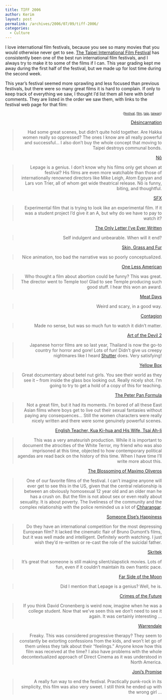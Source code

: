 ```yaml
---
title: TIFF 2006
author: Kerim
layout: post
permalink: /archives/2006/07/09/tiff-2006/
categories:
  - Culture
---
```

I love international film festivals, because you see so many movies that you would otherwise never get to see. <a href="http://www.tiff.org.tw/" onclick="_gaq.push(['_trackEvent', 'outbound-article', 'http://www.tiff.org.tw/', 'The Taipei International Film Festival']);" >The Taipei International Film Festival</a> has consistently been one of the best run international film festivals, and I always try to make it to some of the films if I can. This year grading kept me away during the first half of the festival, but we made up for lost time during the second week.

This year&#8217;s festival seemed more sprawling and less focused than previous festivals, but there were so many great films it is hard to complain. If only to keep track of everything we saw, I thought I&#8217;d list them all here with brief comments. They are listed in the order we saw them, with links to the festival web page for that film:  
<!-- technorati tags start -->

<div style="text-align:right;">
  <span style="font-size:x-small;">{<a href="http://www.technorati.com/tag/festival" onclick="_gaq.push(['_trackEvent', 'outbound-article', 'http://www.technorati.com/tag/festival', 'festival']);"  rel="tag">festival</a>, <a href="http://www.technorati.com/tag/film" onclick="_gaq.push(['_trackEvent', 'outbound-article', 'http://www.technorati.com/tag/film', 'film']);"  rel="tag">film</a>, <a href="http://www.technorati.com/tag/taip" onclick="_gaq.push(['_trackEvent', 'outbound-article', 'http://www.technorati.com/tag/taip', 'taip']);"  rel="tag">taip</a>, <a href="http://www.technorati.com/tag/taiwan" onclick="_gaq.push(['_trackEvent', 'outbound-article', 'http://www.technorati.com/tag/taiwan', 'taiwan']);"  rel="tag">taiwan</a>}</span>


<!-- technorati tags end -->

  
<!--more-->

  
<a href="http://www.tiff.org.tw/2006TIFF/Programs/en_Detail.aspx?ID=20&#038;a=B&#038;b=2" onclick="_gaq.push(['_trackEvent', 'outbound-article', 'http://www.tiff.org.tw/2006TIFF/Programs/en_Detail.aspx?ID=20&a=B&b=2', 'Désincarnation']);" >Désincarnation</a>

> Had some great scenes, but didn&#8217;t quite hold together. Are Hakka women really so oppressed? The ones I know are all really powerful and successful&#8230; I also don&#8217;t buy the whole concept that moving to Taipei destroys communal bonds. 

<a href="http://www.tiff.org.tw/2006TIFF/Programs/en_Detail.aspx?ID=51&#038;a=C&#038;b=1" onclick="_gaq.push(['_trackEvent', 'outbound-article', 'http://www.tiff.org.tw/2006TIFF/Programs/en_Detail.aspx?ID=51&a=C&b=1', 'Nô']);" >Nô</a>

> Lepage is a genius. I don&#8217;t know why his films only get shown at festival? His films are even more watchable than those of internationally renowned directors like Mike Leigh, Atom Egoyan and Lars von Trier, all of whom get wide theatrical release. Nô is funny, biting, and thoughtful. 

<a href="http://www.tiff.org.tw/2006TIFF/Programs/en_Detail.aspx?ID=33&#038;a=B&#038;b=2" onclick="_gaq.push(['_trackEvent', 'outbound-article', 'http://www.tiff.org.tw/2006TIFF/Programs/en_Detail.aspx?ID=33&a=B&b=2', 'SFX']);" >SFX</a>

> Experimental film that is trying to look like an experimental film. If it was a student project I&#8217;d give it an A, but why do we have to pay to watch it? 

<a href="http://www.tiff.org.tw/2006TIFF/Programs/en_Detail.aspx?ID=30&#038;a=B&#038;b=2" onclick="_gaq.push(['_trackEvent', 'outbound-article', 'http://www.tiff.org.tw/2006TIFF/Programs/en_Detail.aspx?ID=30&a=B&b=2', 'The Only Letter I&#8217;ve Ever Written']);" >The Only Letter I&#8217;ve Ever Written</a>

> Self indulgent and unbearable. When will it end? 

<a href="http://www.tiff.org.tw/2006TIFF/Programs/en_Detail.aspx?ID=32&#038;a=B&#038;b=2" onclick="_gaq.push(['_trackEvent', 'outbound-article', 'http://www.tiff.org.tw/2006TIFF/Programs/en_Detail.aspx?ID=32&a=B&b=2', 'Skin, Grass and Fur']);" >Skin, Grass and Fur</a>

> Nice animation, too bad the narrative was so poorly conceptualized. 

<a href="http://www.tiff.org.tw/2006TIFF/Programs/en_Detail.aspx?ID=31&#038;a=B&#038;b=2" onclick="_gaq.push(['_trackEvent', 'outbound-article', 'http://www.tiff.org.tw/2006TIFF/Programs/en_Detail.aspx?ID=31&a=B&b=2', 'One Less American']);" >One Less American</a>

> Who thought a film about abortion could be funny? This was great. The director went to Temple too! Glad to see Temple producing such good stuff. I hear this won an award. 

<a href="http://www.tiff.org.tw/2006TIFF/Programs/en_Detail.aspx?ID=35&#038;a=B&#038;b=2" onclick="_gaq.push(['_trackEvent', 'outbound-article', 'http://www.tiff.org.tw/2006TIFF/Programs/en_Detail.aspx?ID=35&a=B&b=2', 'Meat Days']);" >Meat Days</a>

> Weird and scary, in a good way. 

<a href="http://www.tiff.org.tw/2006TIFF/Programs/en_Detail.aspx?ID=38&#038;a=B&#038;b=2" onclick="_gaq.push(['_trackEvent', 'outbound-article', 'http://www.tiff.org.tw/2006TIFF/Programs/en_Detail.aspx?ID=38&a=B&b=2', 'Contagion']);" >Contagion</a>

> Made no sense, but was so much fun to watch it didn&#8217;t matter. 

<a href="http://www.tiff.org.tw/2006TIFF/Programs/en_Detail.aspx?ID=140&#038;a=E&#038;b=2" onclick="_gaq.push(['_trackEvent', 'outbound-article', 'http://www.tiff.org.tw/2006TIFF/Programs/en_Detail.aspx?ID=140&a=E&b=2', 'Art of the Devil 2']);" >Art of the Devil 2</a>

> Japanese horror films are so last year, Thailand is now the go-to country for horror and gore! Lots of fun! Didn&#8217;t give us creepy nightmares like I heard <a href="http://www.imdb.com/title/tt0440803/" onclick="_gaq.push(['_trackEvent', 'outbound-article', 'http://www.imdb.com/title/tt0440803/', 'Shutter']);" >Shutter</a> does. Very satisfying! 

<a href="http://www.tiff.org.tw/2006TIFF/Programs/en_Detail.aspx?ID=114&#038;a=D&#038;b=1" onclick="_gaq.push(['_trackEvent', 'outbound-article', 'http://www.tiff.org.tw/2006TIFF/Programs/en_Detail.aspx?ID=114&a=D&b=1', 'Yellow Box']);" >Yellow Box</a>

> Great documentary about betel nut girls. You see their world as they see it &#8211; from inside the glass box looking out. Really nicely shot. I&#8217;m going to try to get a hold of a copy of this for teaching. 

<a href="http://www.tiff.org.tw/2006TIFF/Programs/en_Detail.aspx?ID=136&#038;a=E&#038;b=1" onclick="_gaq.push(['_trackEvent', 'outbound-article', 'http://www.tiff.org.tw/2006TIFF/Programs/en_Detail.aspx?ID=136&a=E&b=1', 'The Peter Pan Formula']);" >The Peter Pan Formula</a>

> Not a great film, but it had its moments. I&#8217;m bored of all these East Asian films where boys get to live out their sexual fantasies without paying any consequences&#8230; Still the women characters were really nicely written and there were some genuinely powerful scenes. 

<a href="http://www.tiff.org.tw/2006TIFF/Programs/en_Detail.aspx?ID=27&#038;a=B&#038;b=2" onclick="_gaq.push(['_trackEvent', 'outbound-article', 'http://www.tiff.org.tw/2006TIFF/Programs/en_Detail.aspx?ID=27&a=B&b=2', 'English Teacher, Kua Ki-hua and His Wife, Tsai Ah-li']);" >English Teacher, Kua Ki-hua and His Wife, Tsai Ah-li</a>

> This was a very amateurish production. While it is important to document the atrocities of the White Terror, my friend who was also imprisoned at this time, objected to how contemporary political agendas are read back on the history of this time. When I have time I&#8217;ll write more about this. 

<a href="http://www.tiff.org.tw/2006TIFF/Programs/en_Detail.aspx?ID=129&#038;a=E&#038;b=1" onclick="_gaq.push(['_trackEvent', 'outbound-article', 'http://www.tiff.org.tw/2006TIFF/Programs/en_Detail.aspx?ID=129&a=E&b=1', 'The Blossoming of Maximo Oliveros']);" >The Blossoming of Maximo Oliveros</a>

> One of our favorite films of the festival. I can&#8217;t imagine anyone will ever get to see this in the US, given that the central relationship is between an obviously homosexual 12 year old and an older man he has a crush on. But the film is not about sex or even really about sexuality. It is about poverty. The liveliness of the community and the complex relationship with the police reminded us a lot of <a href="http://hoochandhamlet.com" onclick="_gaq.push(['_trackEvent', 'outbound-article', 'http://hoochandhamlet.com', 'Chharangar']);" >Chharangar</a>. 

<a href="http://www.tiff.org.tw/2006TIFF/Programs/en_Detail.aspx?ID=12&#038;a=B&#038;b=1" onclick="_gaq.push(['_trackEvent', 'outbound-article', 'http://www.tiff.org.tw/2006TIFF/Programs/en_Detail.aspx?ID=12&a=B&b=1', 'Someone Else&#8217;s Happiness']);" >Someone Else&#8217;s Happiness</a>

> Do they have an international competition for the most depressing European film? It lacked the cinematic flair of Bruno Dumont&#8217;s films, but it was well made and intelligent. Definitely worth watching. I just wish they&#8217;d re-written or re-cast the role of the suicidal father. 

<a href="http://www.tiff.org.tw/2006TIFF/Programs/en_Detail.aspx?ID=163&#038;a=C&#038;b=5" onclick="_gaq.push(['_trackEvent', 'outbound-article', 'http://www.tiff.org.tw/2006TIFF/Programs/en_Detail.aspx?ID=163&a=C&b=5', 'Skritek']);" >Skritek</a>

> It&#8217;s great that someone is still making silent/slapstick movies. Lots of fun, even if it couldn&#8217;t maintain its own frantic pace. 

<a href="http://www.tiff.org.tw/2006TIFF/Programs/en_Detail.aspx?ID=53&#038;a=C&#038;b=1" onclick="_gaq.push(['_trackEvent', 'outbound-article', 'http://www.tiff.org.tw/2006TIFF/Programs/en_Detail.aspx?ID=53&a=C&b=1', 'Far Side of the Moon']);" >Far Side of the Moon</a>

> Did I mention that Lepage is a genius? Well, he is. 

<a href="http://www.tiff.org.tw/2006TIFF/Programs/en_Detail.aspx?ID=57&#038;a=C&#038;b=3" onclick="_gaq.push(['_trackEvent', 'outbound-article', 'http://www.tiff.org.tw/2006TIFF/Programs/en_Detail.aspx?ID=57&a=C&b=3', 'Crimes of the Future']);" >Crimes of the Future</a>

> If you think David Cronenberg is weird now, imagine when he was a college student. Now that we&#8217;ve seen this we don&#8217;t need to see it again. It was certainly interesting &#8230; 

<a href="http://www.tiff.org.tw/2006TIFF/Programs/en_Detail.aspx?ID=54&#038;a=C&#038;b=2" onclick="_gaq.push(['_trackEvent', 'outbound-article', 'http://www.tiff.org.tw/2006TIFF/Programs/en_Detail.aspx?ID=54&a=C&b=2', 'Warrendale']);" >Warrendale</a>

> Freaky. This was considered progressive therapy? They seem to constantly be extorting confessions from the kids, and won&#8217;t let go of them unless they talk about their &#8220;feelings.&#8221; Anyone know how this film was received at the time? I also have problems with the whole decontextualized approach of Direct Cinema as it was understood in North America. 

<a href="http://www.tiff.org.tw/2006TIFF/Programs/en_Detail.aspx?ID=134&#038;a=E&#038;b=1" onclick="_gaq.push(['_trackEvent', 'outbound-article', 'http://www.tiff.org.tw/2006TIFF/Programs/en_Detail.aspx?ID=134&a=E&b=1', 'Joni&#8217;s Promise']);" >Joni&#8217;s Promise</a>

> A really fun way to end the festival. Practically punk-rock in its simplicity, this film was also very sweet. I still think he ended up with the wrong girl &#8230; 


